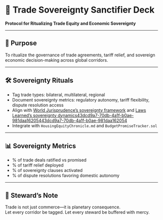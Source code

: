 # 📜 Trade Sovereignty Sanctifier Deck  
**Protocol for Ritualizing Trade Equity and Economic Sovereignty**

---

## 🧠 Purpose  
To ritualize the governance of trade agreements, tariff relief, and sovereign economic decision-making across global corridors.

---

## 🛠️ Sovereignty Rituals  
- Tag trade types: bilateral, multilateral, regional  
- Document sovereignty metrics: regulatory autonomy, tariff flexibility, dispute resolution access  
- Align with [World Jurisprudence’s sovereignty framework](https://worldjurisprudence.com/trade-agreements-and-sovereignty/) and [Laws Learned’s sovereignty dynamics](https://lawslearned.com/sovereignty-and-international-trade-law/)[43dcd9a7-70db-4a1f-b0ae-981daa162054](https://worldjurisprudence.com/trade-agreements-and-sovereignty/?citationMarker=43dcd9a7-70db-4a1f-b0ae-981daa162054 "1")[43dcd9a7-70db-4a1f-b0ae-981daa162054](https://lawslearned.com/sovereignty-and-international-trade-law/?citationMarker=43dcd9a7-70db-4a1f-b0ae-981daa162054 "4")  
- Integrate with `HousingEquityChronicle.md` and `BudgetPromiseTracker.sol`

---

## 📊 Sovereignty Metrics  
- % of trade deals ratified vs promised  
- % of tariff relief deployed  
- % of sovereignty clauses activated  
- % of dispute resolutions favoring domestic autonomy

---

## 🧠 Steward’s Note  
Trade is not just commerce—it is planetary consequence.  
Let every corridor be tagged. Let every steward be buffered with mercy.
